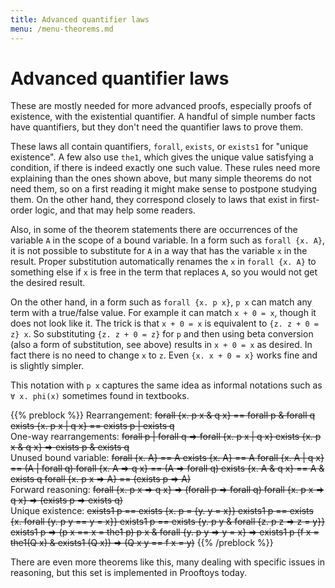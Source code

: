 ```yaml
---
title: Advanced quantifier laws
menu: /menu-theorems.md
---
```


# Advanced quantifier laws

These are mostly needed for more advanced proofs, especially
proofs of existence, with the existential quantifier.
A handful of simple number facts have quantifiers, but they
don't need the quantifier laws to prove them.

These laws all contain quantifiers, `forall`, `exists`, or `exists1`
for "unique existence".  A few also use `the1`, which gives the unique
value satisfying a condition, if there is indeed exactly one such value.
These rules need more explaining than the ones shown above, but many simple
theorems do not need them, so on a first reading it might make sense
to postpone studying them.  On the other hand, they correspond closely
to laws that exist in first-order logic, and that may help some readers.

Also, in some of the theorem statements there are occurrences
of the variable `A` in the scope of a bound variable.
In a form such as `forall {x. A}`, it is not possible to substitute
for `A` in a way that has the variable `x` in the result.
Proper substitution automatically renames the `x` in `forall {x. A}`
to something else if `x` is free in the term that replaces `A`, so you
would not get the desired result. 

On the other hand, in a form such as `forall {x. p x}`, `p x` can match any term
with a true/false value.
For example it can match `x + 0 = x`, though it does not look like it.
The trick is that `x + 0 = x` is equivalent to `{z. z + 0 = z} x`.
So substituting `{z. z + 0 = z}` for `p` and then using beta conversion
(also a form of substitution, see above) results in `x + 0 = x` as desired.
In fact there is no need to change `x` to `z`.  Even `{x. x + 0 = x}`
works fine and is slightly simpler.

This notation with `p x` captures the same idea as informal notations such as
`∀ x. phi(x)` sometimes found in textbooks.

{{% preblock %}}
Rearrangement:
~~forall {x. p x & q x} == forall p & forall q
exists {x. p x | q x} == exists p | exists q~~\
One-way rearrangements:
~~forall p | forall q => forall {x. p x | q x}
exists {x. p x & q x} => exists p & exists q~~\
Unused bound variable:
~~forall {x. A} == A
exists {x. A} == A
forall {x. A | q x} == (A | forall q)
forall {x. A => q x} == (A => forall q)
exists {x. A & q x} == A & exists q
forall {x. p x => A} == (exists p => A)~~\
Forward reasoning:
~~forall {x. p x => q x} => (forall p => forall q)
forall {x. p x => q x} => (exists p => exists q)~~\
Unique existence:
~~exists1 p == exists {x. p = {y. y = x}}
exists1 p == exists {x. forall {y. p y == y = x}}
exists1 p == exists {y. p y & forall {z. p z => z = y}}
exists1 p => (p x == x = the1 p)
p x & forall {y. p y => y = x} => exists1 p
(f x = the1(Q x) & exists1 (Q x)) => (Q x y == f x = y)~~
{{% /preblock %}}

There are even more theorems like this, many dealing with
specific issues in reasoning, but this set is implemented
in Prooftoys today.
